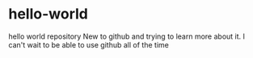 # hello-world
hello world repository
New to github and trying to learn more about it. I can't wait to be able to use github all of the time
